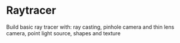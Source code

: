 # Raytracer
Build basic ray tracer with: ray casting, pinhole camera and thin lens camera, point light source,  shapes and texture 
